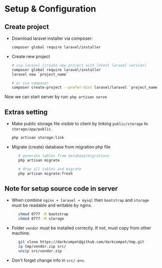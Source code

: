 # Setup & Configuration


## Create project

- Download laravel installer via composer:

   ```bash
   composer global require laravel/installer
   ```

- Create new project

   ```bash
   # via laravel (create new project with latest laravel version)
   composer global require laravel/installer
   laravel new `project_name`

   # or via composer
   composer create-project --prefer-dist laravel/laravel `project_name` "5.8.*"
   ```

Now we can start server by run: `php artisan serve`


## Extras setting

- Make public storage file visible to client by linking `public/storage` to `storage/app/public`.

   ```bash
   php artisan storage:link
   ```

- Migrate (create) database from migration php file

   ```bash
      # generate tables from database/migrations
      php artisan migrate

      # drop all tables and migrate
      php artisan migrate:fresh
   ```


## Note for setup source code in server

- When combine `nginx + laravel + mysql` then `bootstrap` and `storage` must be readable and writable by nginx.

   ```bash
      chmod 0777 -R bootstrap
      chmod 0777 -R storage
   ```

- Folder `vendor` must be installed correctly. If not, must copy from other machine.

   ```bash
      git clone https://darkcompet@github.com/darkcompet/tmp.git
      cp tmp/vendor.zip src/
      unzip src/vendor.zip
   ```

- Don't forget change info in `src/.env`.
